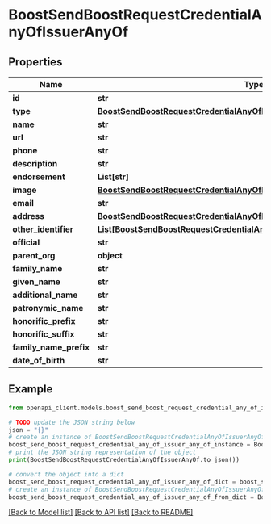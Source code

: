 # BoostSendBoostRequestCredentialAnyOfIssuerAnyOf


## Properties

Name | Type | Description | Notes
------------ | ------------- | ------------- | -------------
**id** | **str** |  | [optional] 
**type** | [**BoostSendBoostRequestCredentialAnyOfIssuerAnyOfType**](BoostSendBoostRequestCredentialAnyOfIssuerAnyOfType.md) |  | [optional] 
**name** | **str** |  | [optional] 
**url** | **str** |  | [optional] 
**phone** | **str** |  | [optional] 
**description** | **str** |  | [optional] 
**endorsement** | **List[str]** |  | [optional] 
**image** | [**BoostSendBoostRequestCredentialAnyOfIssuerAnyOfImage**](BoostSendBoostRequestCredentialAnyOfIssuerAnyOfImage.md) |  | [optional] 
**email** | **str** |  | [optional] 
**address** | [**BoostSendBoostRequestCredentialAnyOfIssuerAnyOfAddress**](BoostSendBoostRequestCredentialAnyOfIssuerAnyOfAddress.md) |  | [optional] 
**other_identifier** | [**List[BoostSendBoostRequestCredentialAnyOfIssuerAnyOfOtherIdentifierInner]**](BoostSendBoostRequestCredentialAnyOfIssuerAnyOfOtherIdentifierInner.md) |  | [optional] 
**official** | **str** |  | [optional] 
**parent_org** | **object** |  | [optional] 
**family_name** | **str** |  | [optional] 
**given_name** | **str** |  | [optional] 
**additional_name** | **str** |  | [optional] 
**patronymic_name** | **str** |  | [optional] 
**honorific_prefix** | **str** |  | [optional] 
**honorific_suffix** | **str** |  | [optional] 
**family_name_prefix** | **str** |  | [optional] 
**date_of_birth** | **str** |  | [optional] 

## Example

```python
from openapi_client.models.boost_send_boost_request_credential_any_of_issuer_any_of import BoostSendBoostRequestCredentialAnyOfIssuerAnyOf

# TODO update the JSON string below
json = "{}"
# create an instance of BoostSendBoostRequestCredentialAnyOfIssuerAnyOf from a JSON string
boost_send_boost_request_credential_any_of_issuer_any_of_instance = BoostSendBoostRequestCredentialAnyOfIssuerAnyOf.from_json(json)
# print the JSON string representation of the object
print(BoostSendBoostRequestCredentialAnyOfIssuerAnyOf.to_json())

# convert the object into a dict
boost_send_boost_request_credential_any_of_issuer_any_of_dict = boost_send_boost_request_credential_any_of_issuer_any_of_instance.to_dict()
# create an instance of BoostSendBoostRequestCredentialAnyOfIssuerAnyOf from a dict
boost_send_boost_request_credential_any_of_issuer_any_of_from_dict = BoostSendBoostRequestCredentialAnyOfIssuerAnyOf.from_dict(boost_send_boost_request_credential_any_of_issuer_any_of_dict)
```
[[Back to Model list]](../README.md#documentation-for-models) [[Back to API list]](../README.md#documentation-for-api-endpoints) [[Back to README]](../README.md)


